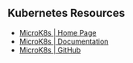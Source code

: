 ## Kubernetes Resources
- [MicroK8s | Home Page](https://microk8s.io/)
- [MicroK8s | Documentation](https://microk8s.io/docs)
- [MicroK8s | GitHub](https://github.com/canonical/microk8s)
